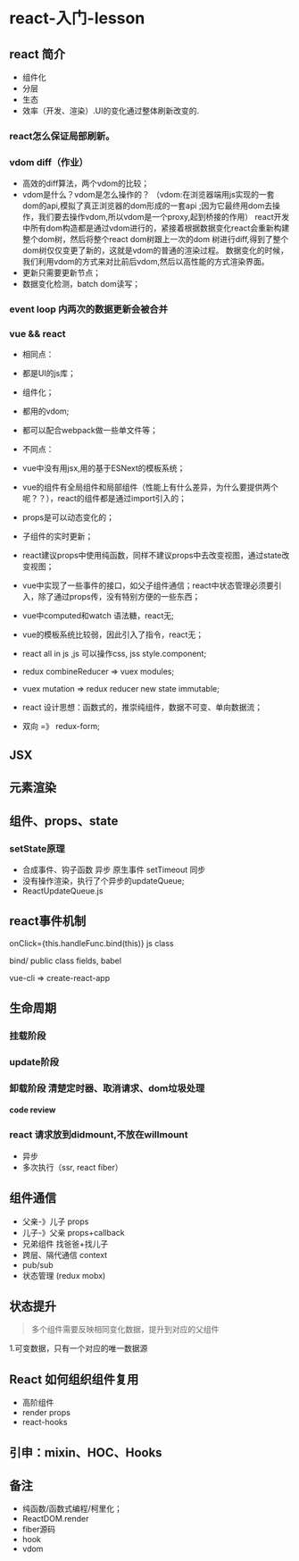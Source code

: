 # react-入门-lesson
## react 简介
- 组件化
- 分层
- 生态
- 效率（开发、渲染）.UI的变化通过整体刷新改变的.

### react怎么保证局部刷新。

### vdom diff（作业）
- 高效的diff算法，两个vdom的比较；
- vdom是什么？vdom是怎么操作的？
  （vdom:在浏览器端用js实现的一套dom的api,模拟了真正浏览器的dom形成的一套api ;因为它最终用dom去操作，我们要去操作vdom,所以vdom是一个proxy,起到桥接的作用）
  react开发中所有dom构造都是通过vdom进行的，紧接着根据数据变化react会重新构建整个dom树，然后将整个react dom树跟上一次的dom 树进行diff,得到了整个dom树仅仅变更了新的，这就是vdom的普通的渲染过程。
  数据变化的时候，我们利用vdom的方式来对比前后vdom,然后以高性能的方式渲染界面。
- 更新只需要更新节点；
- 数据变化检测，batch dom读写；

### event loop 内两次的数据更新会被合并

### vue && react

- 相同点：
- 都是UI的js库；
- 组件化；
- 都用的vdom;
- 都可以配合webpack做一些单文件等；

- 不同点：
- vue中没有用jsx,用的基于ESNext的模板系统；
- vue的组件有全局组件和局部组件（性能上有什么差异，为什么要提供两个呢？？），react的组件都是通过import引入的；
- props是可以动态变化的；
- 子组件的实时更新；
- react建议props中使用纯函数，同样不建议props中去改变视图，通过state改变视图；
- vue中实现了一些事件的接口，如父子组件通信；react中状态管理必须要引入，除了通过props传，没有特别方便的一些东西；
- vue中computed和watch 语法糖，react无;
- vue的模板系统比较弱，因此引入了指令，react无；
- react all in js ,js 可以操作css, jss style.component;
- redux combineReducer => vuex modules;
- vuex mutation => redux reducer new state immutable;
- react 设计思想：函数式的，推崇纯组件，数据不可变、单向数据流；
- 双向 =》 redux-form;

## JSX
## 元素渲染
## 组件、props、state

### setState原理
- 合成事件、钩子函数 异步 原生事件 setTimeout 同步
- 没有操作渲染，执行了个异步的updateQueue;
- ReactUpdateQueue.js

## react事件机制
onClick={this.handleFunc.bind(this)}
js class

bind/ public class fields, babel

vue-cli => create-react-app
## 生命周期

### 挂载阶段
### update阶段
### 卸载阶段 清楚定时器、取消请求、dom垃圾处理
#### code review 

### react 请求放到didmount,不放在willmount
- 异步
- 多次执行（ssr, react fiber）

## 组件通信
- 父亲-》儿子 props
- 儿子-》父亲 props+callback
- 兄弟组件 找爸爸+找儿子
- 跨层、隔代通信 context
- pub/sub
- 状态管理 (redux mobx)

## 状态提升
> 多个组件需要反映相同变化数据，提升到对应的父组件

1.可变数据，只有一个对应的唯一数据源

## React 如何组织组件复用
- 高阶组件
- render props
- react-hooks

## 引申：mixin、HOC、Hooks
## 备注
- 纯函数/函数式编程/柯里化；
- ReactDOM.render
- fiber源码
- hook
- vdom
